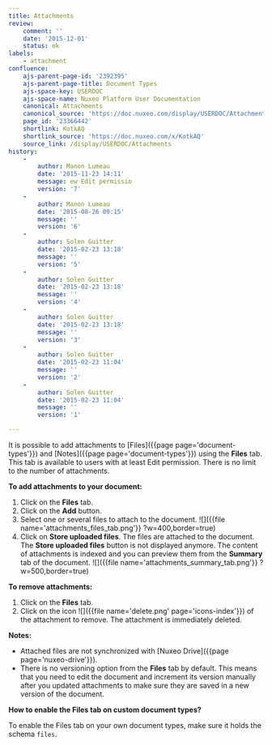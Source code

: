 ```yaml
---
title: Attachments
review:
    comment: ''
    date: '2015-12-01'
    status: ok
labels:
    - attachment
confluence:
    ajs-parent-page-id: '2392395'
    ajs-parent-page-title: Document Types
    ajs-space-key: USERDOC
    ajs-space-name: Nuxeo Platform User Documentation
    canonical: Attachments
    canonical_source: 'https://doc.nuxeo.com/display/USERDOC/Attachments'
    page_id: '23366442'
    shortlink: KotkAQ
    shortlink_source: 'https://doc.nuxeo.com/x/KotkAQ'
    source_link: /display/USERDOC/Attachments
history:
    - 
        author: Manon Lumeau
        date: '2015-11-23 14:11'
        message: ew Edit permissio
        version: '7'
    - 
        author: Manon Lumeau
        date: '2015-08-26 09:15'
        message: ''
        version: '6'
    - 
        author: Solen Guitter
        date: '2015-02-23 13:18'
        message: ''
        version: '5'
    - 
        author: Solen Guitter
        date: '2015-02-23 13:18'
        message: ''
        version: '4'
    - 
        author: Solen Guitter
        date: '2015-02-23 13:18'
        message: ''
        version: '3'
    - 
        author: Solen Guitter
        date: '2015-02-23 11:04'
        message: ''
        version: '2'
    - 
        author: Solen Guitter
        date: '2015-02-23 11:04'
        message: ''
        version: '1'

---
```

It is possible to add attachments to&nbsp;[Files]({{page page='document-types'}}) and [Notes]({{page page='document-types'}}) using the **Files** tab. This tab is available to users with at least Edit permission. There is no limit to the number of attachments.

**To add attachments to your document:**

1.  Click on the **Files** tab.
2.  Click on the **Add** button.
3.  Select one or several files to attach to the document.
    ![]({{file name='attachments_files_tab.png'}} ?w=400,border=true)
4.  Click on **Store uploaded files**.
    The files are attached to the document. The **Store uploaded files** button is not displayed anymore.
    The content of attachments is indexed and you can preview them from the **Summary** tab of the document.
    ![]({{file name='attachments_summary_tab.png'}} ?w=500,border=true)

**To remove attachments:**

1.  Click on the **Files** tab.
2.  Click on the icon ![]({{file name='delete.png' page='icons-index'}}) of the attachment to remove.
    The attachment is immediately deleted.

**Notes:**

*   Attached files are not synchronized with [Nuxeo Drive]({{page page='nuxeo-drive'}}).
*   There is no versioning option from the **Files** tab by default. This means that you need to edit the document and increment its version manually after you updated attachments to make sure they are saved in a new version of the document.

**How to enable the Files tab on custom document types?**

To enable the Files tab on your own document types, make sure it holds the schema&nbsp;`files`.